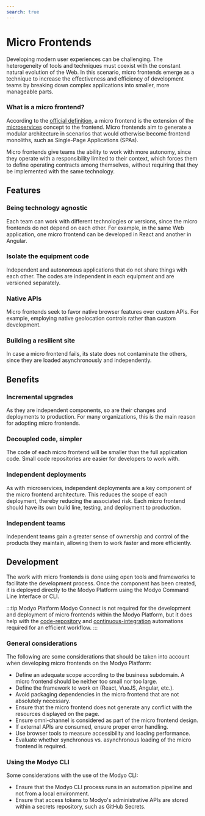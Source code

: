 ```yaml
---
search: true
---
```


# Micro Frontends

Developing modern user experiences can be challenging. The heterogeneity of tools and techniques must coexist with the constant natural evolution of the Web. In this scenario, micro frontends emerge as a technique to increase the effectiveness and efficiency of development teams by breaking down complex applications into smaller, more manageable parts.

### What is a micro frontend?

According to the [official definition](https://micro-frontends.org), a micro frontend is the extension of the [microservices](microservices.md) concept to the frontend. Micro frontends aim to generate a modular architecture in scenarios that would otherwise become frontend monoliths, such as Single-Page Applications (SPAs).

Micro frontends give teams the ability to work with more autonomy, since they operate with a responsibility limited to their context, which forces them to define operating contracts among themselves, without requiring that they be implemented with the same technology.

## Features

### Being technology agnostic

Each team can work with different technologies or versions, since the micro frontends do not depend on each other. For example, in the same Web application, one micro frontend can be developed in React and another in Angular.

### Isolate the equipment code

Independent and autonomous applications that do not share things with each other. The codes are independent in each equipment and are versioned separately.

### Native APIs

Micro frontends seek to favor native browser features over custom APIs. For example, employing native geolocation controls rather than custom development.

### Building a resilient site

In case a micro frontend fails, its state does not contaminate the others, since they are loaded asynchronously and independently.

## Benefits

### Incremental upgrades

As they are independent components, so are their changes and deployments to production. For many organizations, this is the main reason for adopting micro frontends. 

### Decoupled code, simpler

The code of each micro frontend will be smaller than the full application code. Small code repositories are easier for developers to work with. 

### Independent deployments

As with microservices, independent deployments are a key component of the micro frontend architecture. This reduces the scope of each deployment, thereby reducing the associated risk. Each micro frontend should have its own build line, testing, and deployment to production.

### Independent teams

Independent teams gain a greater sense of ownership and control of the products they maintain, allowing them to work faster and more efficiently. 

## Development

The work with micro frontends is done using open tools and frameworks to facilitate the development process. Once the component has been created, it is deployed directly to the Modyo Platform using the Modyo Command Line Interface or CLI.

:::tip Modyo Platform
Modyo Connect is not required for the development and deployment of micro frontends within the Modyo Platform, but it does help with the [code-repository](../components/development.md#code-repository) and [continuous-integration](../components/development.md#continuous-integration) automations required for an efficient workflow.
:::

### General considerations

The following are some considerations that should be taken into account when developing micro frontends on the Modyo Platform:

- Define an adequate scope according to the business subdomain. A micro frontend should be neither too small nor too large. 
- Define the framework to work on (React, VueJS, Angular, etc.).
- Avoid packaging dependencies in the micro frontend that are not absolutely necessary.
- Ensure that the micro frontend does not generate any conflict with the resources displayed on the page.
- Ensure omni-channel is considered as part of the micro frontend design.
- If external APIs are consumed, ensure proper error handling.
- Use browser tools to measure accessibility and loading performance.
- Evaluate whether synchronous vs. asynchronous loading of the micro frontend is required.

### Using the Modyo CLI

Some considerations with the use of the Modyo CLI:

- Ensure that the Modyo CLI process runs in an automation pipeline and not from a local environment.
- Ensure that access tokens to Modyo's administrative APIs are stored within a secrets repository, such as GitHub Secrets.




